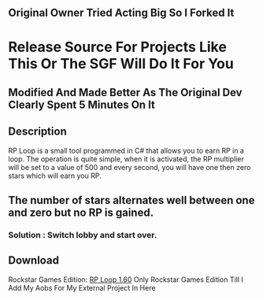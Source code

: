 ## Original Owner Tried Acting Big So I Forked It
# Release Source For Projects Like This Or The SGF Will Do It For You
## Modified And Made Better As The Original Dev Clearly Spent 5 Minutes On It

## Description
RP Loop is a small tool programmed in C# that allows you to earn RP in a loop. The operation is quite simple, when it is activated, the RP multiplier will be set to a value of 500 and every second, you will have one then zero stars which will earn you RP.

## The number of stars alternates well between one and zero but no RP is gained.
### Solution : Switch lobby and start over.
 
## Download
Rockstar Games Edition:
[RP Loop 1.60](https://github.com/dr-NHA/RP-Loop/blob/main/RP_Loop_NHA/RP_Loop_NHA/bin/Release/RP_Loop_NHA.exe)
Only Rockstar Games Edition Till I Add My Aobs For My External Project In Here
